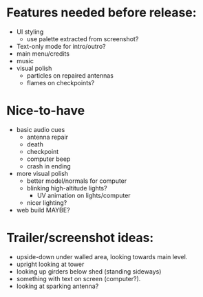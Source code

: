 # Features needed before release:
- UI styling
    - use palette extracted from screenshot?
- Text-only mode for intro/outro?
- main menu/credits
- music
- visual polish
    - particles on repaired antennas
    - flames on checkpoints?

# Nice-to-have
- basic audio cues
    - antenna repair
    - death
    - checkpoint
    - computer beep
    - crash in ending
- more visual polish
    - better model/normals for computer
    - blinking high-altitude lights?
        - UV animation on lights/computer
    - nicer lighting?
- web build MAYBE?

# Trailer/screenshot ideas:
- upside-down under walled area, looking towards main level.
- upright looking at tower
- looking up girders below shed (standing sideways)
- something with text on screen (computer?). 
- looking at sparking antenna?
